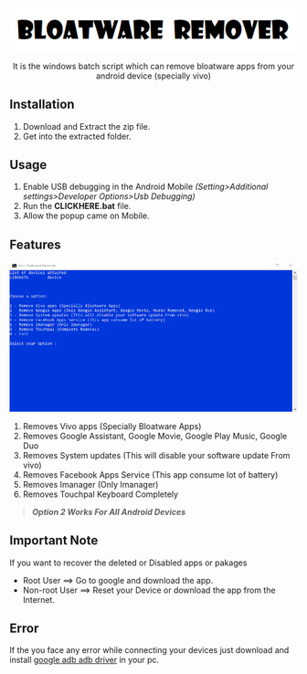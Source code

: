 
<div align="center">
<img src="/Images/img2.png"/>
  
It is the windows batch script which can remove bloatware apps from your android device (specially vivo)
</div>

## Installation

1. Download and Extract the zip file. 
2. Get into the extracted folder.


## Usage

1. Enable USB debugging in the Android Mobile *(Setting>Additional settings>Developer Options>Usb Debugging)*
2. Run the **CLICKHERE.bat** file.
3. Allow the popup came on Mobile.

## Features

<img src="/Images/img.png" width="700"/>

1. Removes Vivo apps (Specially Bloatware Apps)
2. Removes Google Assistant, Google Movie, Google Play Music, Google Duo 
3. Removes System updates (This will disable your software update From vivo)
4. Removes Facebook Apps Service (This app consume lot of battery)
5. Removes Imanager (Only Imanager)
6. Removes Touchpal Keyboard Completely

> **_Option 2 Works For All Android Devices_**

## Important Note

If you want to recover the deleted or Disabled apps or pakages

- Root User ==> Go to google and download the app.
- Non-root User ==> Reset your Device or download the app from the Internet.


## Error

If the you face any error while connecting your devices just download and install [google adb adb driver](https://developer.android.com/studio/run/win-usb) in your pc.

